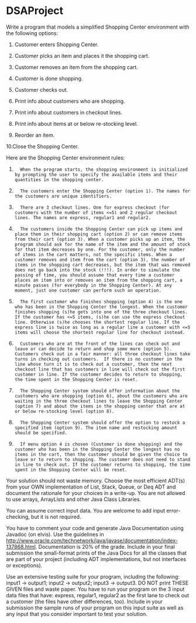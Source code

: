 # DSAProject

Write a program that models a simplified Shopping Center environment with the following options:

1.  Customer enters Shopping Center.

2.  Customer picks an item and places it the shopping cart.

3.  Customer removes an item from the shopping cart.

4.  Customer is done shopping.

5.  Customer checks out.

6.  Print info about customers who are shopping.

7.  Print info about customers in checkout lines.

8.  Print info about items at or below re-stocking level.

9.  Reorder an item.

10.Close the Shopping Center.

 

Here are the Shopping Center environment rules:

1.       When the program starts, the shopping environment is initialized by prompting the user to specify the available items and their quantities in the shopping center.

2.       The customers enter the Shopping Center (option 1). The names for the customers are unique identifiers.

3.       There are 3 checkout lines. One for express checkout (for customers with the number of items <=5) and 2 regular checkout lines. The names are express, regular1 and regular2.

4.       The customers inside the Shopping Center can pick up items and place them in their shopping cart (option 2) or can remove items from their cart (option 3). When a customer picks up an item, the program should ask for the name of the item and the amount of stock for that item decreases by one. For the customer, only the number of items in the cart matters, not the specific items. When a customer removes and item from the cart (option 3), the number of items in the shopping cart decreases, but the item that was removed does not go back into the stock (!!!). In order to simulate the passing of time, you should assume that every time a customer places an item into or removes an item from the shopping cart, a minute passes (for everybody in the Shopping Center). At any moment, just one customer can perform such an operation.

5.       The first customer who finishes shopping (option 4) is the one who has been in the Shopping Center the longest. When the customer finishes shopping (s)he gets into one of the three checkout lines. If the customer has <=5 items, (s)he can use the express checkout line. Otherwise (s)he chooses the shortest regular line. If the express line is twice as long as a regular line a customer with <=5 items will choose the shortest regular line for checkout instead.

6.       Customers who are at the front of the lines can check out and leave or can decide to return and shop some more (option 5). Customers check out in a fair manner: all three checkout lines take turns in checking out customers.  If there is no customer in the line whose turn it is to check out a customer, then the next checkout line that has customers in line will check out the first customer in line. If the customer decides to return to shopping, the time spent in the Shopping Center is reset.

7.       The Shopping Center system should offer information about the customers who are shopping (option 6), about the customers who are waiting in the three checkout lines to leave the Shopping Center (option 7) and about the items in the shopping center that are at or below re-stocking level (option 8).

8.       The Shopping Center system should offer the option to restock a specified item (option 9). The item name and restocking amount should be specified.

9.       If menu option 4 is chosen (Customer is done shopping) and the customer who has been in the Shopping Center the longest has no items in the cart, then the customer should be given the choice to leave or to return to shopping. The customer does not need to stand in line to check out. If the customer returns to shopping, the time spent in the Shopping Center will be reset.

 

Your solution should not waste memory. Choose the most efficient ADT(s) from your OWN implementation of List, Stack, Queue, or Deq ADT and document the rationale for your choices in a write-up. You are not allowed to use arrays, ArrayLists and other Java Class Libraries.

You can assume correct input data. You are welcome to add input error-checking, but it is not required.

You have to comment your code and generate Java Documentation using Javadoc (on elvis). Use the guidelines in http://www.oracle.com/technetwork/java/javase/documentation/index-137868.html. Documentation is 20% of the grade. Include in your final submission the small-format prints of the Java Docs for all the classes that are part of your project (including ADT implementations, but not interfaces or exceptions).

 

Use an extensive testing suite for your program, including the following: input1 -> output1; input2 -> output2; input3 -> output3. DO NOT print THESE GIVEN files and waste paper. You have to run your program on the 3 input data files that have: express, regular1, regular2 as the first lane to check out a customer (the files have other differences, too). Include in your submission the sample runs of your program on this input suite as well as any input that you consider important to test your solution.
